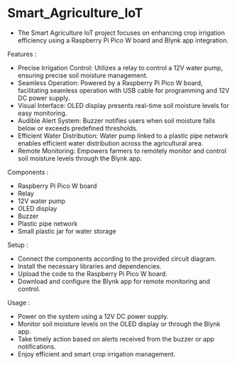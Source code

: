# Smart_Agriculture_IoT

- The Smart Agriculture IoT project focuses on enhancing crop irrigation efficiency using a Raspberry Pi Pico W board and Blynk app integration.

Features :

- Precise Irrigation Control: Utilizes a relay to control a 12V water pump, ensuring precise soil moisture management.
- Seamless Operation: Powered by a Raspberry Pi Pico W board, facilitating seamless operation with USB cable for programming and 12V DC power supply.
- Visual Interface: OLED display presents real-time soil moisture levels for easy monitoring.
- Audible Alert System: Buzzer notifies users when soil moisture falls below or exceeds predefined thresholds.
- Efficient Water Distribution: Water pump linked to a plastic pipe network enables efficient water distribution across the agricultural area.
- Remote Monitoring: Empowers farmers to remotely monitor and control soil moisture levels through the Blynk app.

Components :

- Raspberry Pi Pico W board
- Relay
- 12V water pump
- OLED display
- Buzzer
- Plastic pipe network
- Small plastic jar for water storage

Setup :

- Connect the components according to the provided circuit diagram.
- Install the necessary libraries and dependencies.
- Upload the code to the Raspberry Pi Pico W board.
- Download and configure the Blynk app for remote monitoring and control.

Usage :

- Power on the system using a 12V DC power supply.
- Monitor soil moisture levels on the OLED display or through the Blynk app.
- Take timely action based on alerts received from the buzzer or app notifications.
- Enjoy efficient and smart crop irrigation management.
